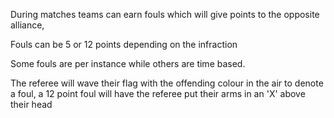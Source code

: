 During matches teams can earn fouls which will give points to the opposite alliance, 

Fouls can be 5 or 12 points depending on the infraction

Some fouls are per instance while others are time based.

The referee will wave their flag with the offending colour in the air to denote a foul, a 12 point foul will have the referee put their arms in an 'X' above their head